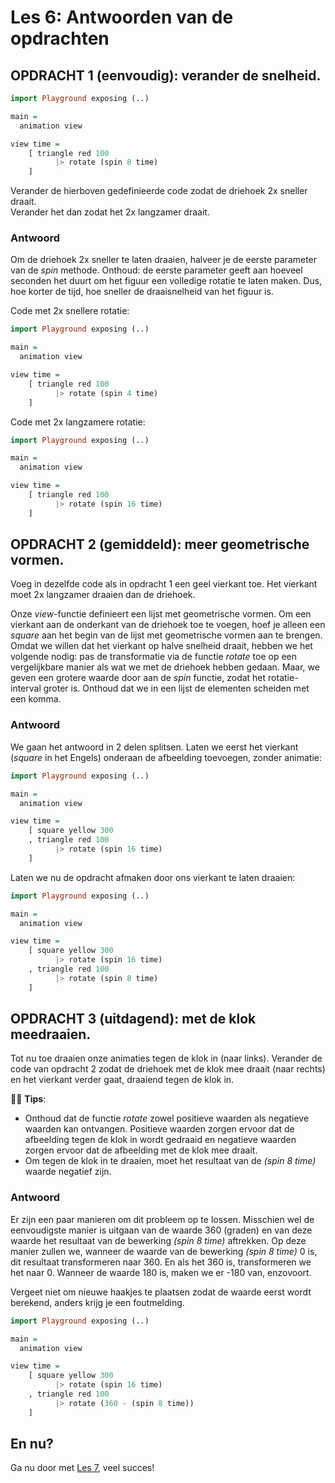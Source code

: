 # Les 6: Antwoorden van de opdrachten

## OPDRACHT 1 (eenvoudig): verander de snelheid.

```haskell
import Playground exposing (..)

main =
  animation view

view time =
    [ triangle red 100
          |> rotate (spin 8 time)
    ]
```

Verander de hierboven gedefinieerde code zodat de driehoek 2x sneller draait.  
Verander het dan zodat het 2x langzamer draait.

### Antwoord

Om de driehoek 2x sneller te laten draaien, halveer je de eerste parameter van de *spin* methode. Onthoud: de eerste
parameter geeft aan hoeveel seconden het duurt om het figuur een volledige rotatie te laten maken. Dus, hoe korter de tijd, hoe sneller de draaisnelheid van het figuur is.

Code met 2x snellere rotatie:

```haskell
import Playground exposing (..)

main =
  animation view

view time =
    [ triangle red 100
          |> rotate (spin 4 time)
    ]
```

Code met 2x langzamere rotatie:

```haskell
import Playground exposing (..)

main =
  animation view

view time =
    [ triangle red 100
          |> rotate (spin 16 time)
    ]
```

## OPDRACHT 2 (gemiddeld): meer geometrische vormen.

Voeg in dezelfde code als in opdracht 1 een
geel vierkant toe. Het vierkant moet 2x langzamer draaien dan de driehoek.

Onze *view*-functie definieert een lijst met geometrische vormen.
Om een ​​vierkant aan de onderkant van de driehoek toe te voegen, hoef je alleen een *square* aan het begin van de lijst met geometrische vormen aan te brengen.  
Omdat we willen dat het vierkant op halve snelheid draait, hebben we het volgende nodig: pas de transformatie via de functie *rotate* toe op een vergelijkbare manier als wat we met de driehoek hebben gedaan. Maar, we geven een grotere waarde door aan de
*spin* functie, zodat het rotatie-interval groter is.
Onthoud dat we in een lijst de elementen scheiden met een komma.

### Antwoord

We gaan het antwoord in 2 delen splitsen. Laten we eerst het vierkant (*square* in het Engels) onderaan de afbeelding toevoegen, zonder animatie:

```haskell
import Playground exposing (..)

main =
  animation view

view time =
    [ square yellow 300
    , triangle red 100
          |> rotate (spin 16 time)
    ]
```

Laten we nu de opdracht afmaken door ons vierkant te laten draaien:

```haskell
import Playground exposing (..)

main =
  animation view

view time =
    [ square yellow 300
          |> rotate (spin 16 time)
    , triangle red 100
          |> rotate (spin 8 time)
    ]
```

## OPDRACHT 3 (uitdagend): met de klok meedraaien.

Tot nu toe draaien onze animaties tegen de klok in
(naar links). Verander de code van opdracht 2 zodat de driehoek 
met de klok mee draait (naar rechts) en het vierkant verder gaat,
draaiend tegen de klok in.

👩‍🏫 __Tips__:  
- Onthoud dat de functie *rotate* zowel positieve waarden als negatieve waarden kan ontvangen. Positieve waarden zorgen ervoor dat de afbeelding tegen de klok in wordt gedraaid en negatieve waarden zorgen ervoor dat de afbeelding met de klok mee draait.  
- Om tegen de klok in te draaien, moet het resultaat van de *(spin 8 time)* waarde negatief zijn.

### Antwoord

Er zijn een paar manieren om dit probleem op te lossen. Misschien wel de eenvoudigste manier is uitgaan van de waarde 360 ​​(graden) en van deze waarde het resultaat van de bewerking *(spin 8 time)* aftrekken.
Op deze manier zullen we, wanneer de waarde van de bewerking *(spin 8 time)* 0 is, dit resultaat transformeren naar 360. En als het 360 is, transformeren we het naar 0.
Wanneer de waarde 180 is, maken we er -180 van, enzovoort.  

Vergeet niet om nieuwe haakjes te plaatsen zodat de waarde eerst wordt berekend, anders krijg je een foutmelding.

```haskell
import Playground exposing (..)

main =
  animation view

view time =
    [ square yellow 300
          |> rotate (spin 16 time)
    , triangle red 100
          |> rotate (360 - (spin 8 time))
    ]
```

## En nu?

Ga nu door met [Les 7](les_7.html), veel succes!
